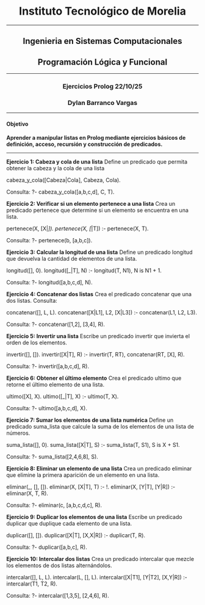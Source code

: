 <div align="center">

# Instituto Tecnológico de Morelia

---

## Ingenieria en Sistemas Computacionales
## Programación Lógica y Funcional

---

### Ejercicios Prolog 22/10/25
### Dylan Barranco Vargas

---

</div>

#### Objetivo 
**Aprender a manipular listas en Prolog mediante ejercicios básicos de definición, acceso, recursión y construcción de predicados.**

---

**Ejercicio 1: Cabeza y cola de una lista**
Define un predicado que permita obtener la cabeza y la cola de una lista

cabeza_y_cola([Cabeza|Cola], Cabeza, Cola).

Consulta: ?- cabeza_y_cola([a,b,c,d], C, T).

**Ejercicio 2: Verificar si un elemento pertenece a una lista**
Crea un predicado pertenece que determine si un elemento se encuentra en una lista.

pertenece(X, [X|_]).
pertenece(X, [_|T]) :- pertenece(X, T).

Consulta: ?- pertenece(b, [a,b,c]).

**Ejercicio 3: Calcular la longitud de una lista**
Define un predicado longitud que devuelva la cantidad de elementos de una lista.

longitud([], 0).
longitud([_|T], N) :-
    longitud(T, N1),
    N is N1 + 1.

Consulta: ?- longitud([a,b,c,d], N).

**Ejercicio 4: Concatenar dos listas**
Crea el predicado concatenar que una dos listas.  Consulta:

concatenar([], L, L).
concatenar([X|L1], L2, [X|L3]) :-
    concatenar(L1, L2, L3).

Consulta: ?- concatenar([1,2], [3,4], R).

**Ejercicio 5: Invertir una lista**
Escribe un predicado invertir que invierta el orden de los elementos.

invertir([], []).
invertir([X|T], R) :-
    invertir(T, RT),
    concatenar(RT, [X], R).

Consulta: ?- invertir([a,b,c,d], R).

**Ejercicio 6: Obtener el último elemento**
Crea el predicado ultimo que retorne el último elemento de una lista.

ultimo([X], X).
ultimo([_|T], X) :-
    ultimo(T, X).

Consulta: ?- ultimo([a,b,c,d], X).

**Ejercicio 7: Sumar los elementos de una lista numérica**
Define un predicado suma_lista que calcule la suma de los elementos de una lista de números.

suma_lista([], 0).
suma_lista([X|T], S) :-
    suma_lista(T, S1),
    S is X + S1.

Consulta: ?- suma_lista([2,4,6,8], S).

**Ejercicio 8: Eliminar un elemento de una lista**
Crea un predicado eliminar que elimine la primera aparición de un elemento en una lista.

eliminar(_, [], []).
eliminar(X, [X|T], T) :- !.
eliminar(X, [Y|T], [Y|R]) :-
    eliminar(X, T, R).

Consulta: ?- eliminar(c, [a,b,c,d,c], R).

**Ejercicio 9: Duplicar los elementos de una lista**
Escribe un predicado duplicar que duplique cada elemento de una lista.  

duplicar([], []).
duplicar([X|T], [X,X|R]) :-
    duplicar(T, R).

Consulta: ?- duplicar([a,b,c], R).

**Ejercicio 10: Intercalar dos listas**
Crea un predicado intercalar que mezcle los elementos de dos listas alternándolos.  

intercalar([], L, L).
intercalar(L, [], L).
intercalar([X|T1], [Y|T2], [X,Y|R]) :-
    intercalar(T1, T2, R).

Consulta: ?- intercalar([1,3,5], [2,4,6], R).
